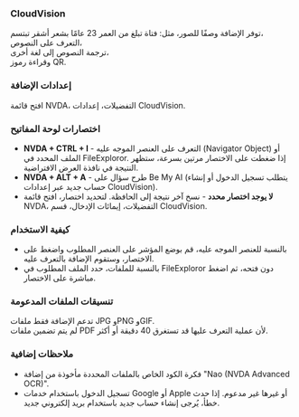 ### CloudVision  

توفر الإضافة وصفًا للصور، مثل: فتاة تبلغ من العمر 23 عامًا بشعر أشقر تبتسم،  
التعرف على النصوص،  
ترجمة النصوص إلى لغة أخرى،  
وقراءة رموز QR.  

### إعدادات الإضافة  
افتح قائمة NVDA، التفضيلات، إعدادات CloudVision.  

### اختصارات لوحة المفاتيح  
- **NVDA + CTRL + I** - التعرف على العنصر الموجه عليه (Navigator Object) أو الملف المحدد في FileExploror. إذا ضغطت على الاختصار مرتين بسرعة، ستظهر النتيجة في نافذة العرض الافتراضية.
- **NVDA + ALT + A** - طرح سؤال على Be My AI (يتطلب تسجيل الدخول أو إنشاء حساب جديد عبر إعدادات CloudVision).  
- **لا يوجد اختصار محدد** - نسخ آخر نتيجة إلى الحافظة. لتحديد اختصار، افتح قائمة NVDA، التفضيلات، إيمائات الإدخال، قسم CloudVision.  

### كيفية الاستخدام  
- بالنسبة للعنصر الموجه عليه، قم بوضع المؤشر على العنصر المطلوب واضغط على الاختصار، وستقوم الإضافة بالتعرف عليه.  
- بالنسبة للملفات، حدد الملف المطلوب في FileExploror دون فتحه، ثم اضغط مباشرة على الاختصار.  

### تنسيقات الملفات المدعومة  
تدعم الإضافة فقط ملفات JPG وPNG وGIF.  
لم يتم تضمين ملفات PDF لأن عملية التعرف عليها قد تستغرق 40 دقيقة أو أكثر.  

### ملاحظات إضافية  
- فكرة الكود الخاص بالملفات المحددة مأخوذة من إضافة "Nao (NVDA Advanced OCR)".  
- تسجيل الدخول باستخدام خدمات Google أو Apple أو غيرها غير مدعوم. إذا حدث خطأ، يُرجى إنشاء حساب جديد باستخدام بريد إلكتروني جديد.